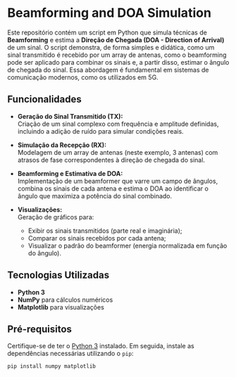 # Beamforming and DOA Simulation

Este repositório contém um script em Python que simula técnicas de **Beamforming** e estima a **Direção de Chegada (DOA - Direction of Arrival)** de um sinal. O script demonstra, de forma simples e didática, como um sinal transmitido é recebido por um array de antenas, como o beamforming pode ser aplicado para combinar os sinais e, a partir disso, estimar o ângulo de chegada do sinal. Essa abordagem é fundamental em sistemas de comunicação modernos, como os utilizados em 5G.

## Funcionalidades

- **Geração do Sinal Transmitido (TX):**  
  Criação de um sinal complexo com frequência e amplitude definidas, incluindo a adição de ruído para simular condições reais.

- **Simulação da Recepção (RX):**  
  Modelagem de um array de antenas (neste exemplo, 3 antenas) com atrasos de fase correspondentes à direção de chegada do sinal.

- **Beamforming e Estimativa de DOA:**  
  Implementação de um beamformer que varre um campo de ângulos, combina os sinais de cada antena e estima o DOA ao identificar o ângulo que maximiza a potência do sinal combinado.

- **Visualizações:**  
  Geração de gráficos para:
  - Exibir os sinais transmitidos (parte real e imaginária);
  - Comparar os sinais recebidos por cada antena;
  - Visualizar o padrão do beamformer (energia normalizada em função do ângulo).

## Tecnologias Utilizadas

- **Python 3**
- **NumPy** para cálculos numéricos
- **Matplotlib** para visualizações

## Pré-requisitos

Certifique-se de ter o [Python 3](https://www.python.org/downloads/) instalado. Em seguida, instale as dependências necessárias utilizando o `pip`:

```bash
pip install numpy matplotlib
